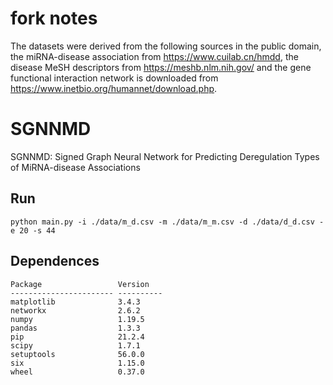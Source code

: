 # fork notes
The datasets were derived from the following sources in the public domain, the miRNA-disease association from https://www.cuilab.cn/hmdd, the disease MeSH descriptors from https://meshb.nlm.nih.gov/ and the gene functional interaction network is downloaded from https://www.inetbio.org/humannet/download.php. 
# SGNNMD
SGNNMD: Signed Graph Neural Network for Predicting Deregulation Types of MiRNA-disease Associations
## Run
```shell
python main.py -i ./data/m_d.csv -m ./data/m_m.csv -d ./data/d_d.csv -e 20 -s 44
```
## Dependences
```text
Package                 Version
----------------------- ----------
matplotlib              3.4.3
networkx                2.6.2
numpy                   1.19.5
pandas                  1.3.3
pip                     21.2.4
scipy                   1.7.1
setuptools              56.0.0
six                     1.15.0
wheel                   0.37.0
```
